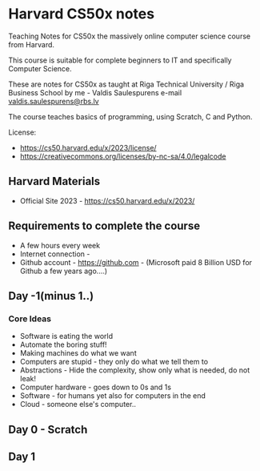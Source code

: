 # Harvard CS50x notes

Teaching Notes for CS50x the massively online computer science course from Harvard.

This course is suitable for complete beginners to IT and specifically Computer Science.

These are notes for CS50x as taught at Riga Technical University / Riga Business School by me - Valdis Saulespurens
e-mail valdis.saulespurens@rbs.lv

The course teaches basics of programming, using Scratch, C and Python.

License: 
* https://cs50.harvard.edu/x/2023/license/
* https://creativecommons.org/licenses/by-nc-sa/4.0/legalcode

## Harvard Materials

* Official Site 2023 - https://cs50.harvard.edu/x/2023/

## Requirements to complete the course

* A few hours every week
* Internet connection - 
* Github account - https://github.com - (Microsoft paid 8 Billion USD for Github a few years ago....)
  
## Day -1(minus 1..)

### Core Ideas 

* Software is eating the world
* Automate the boring stuff!
* Making machines do what we want
* Computers are stupid - they only do what we tell them to
* Abstractions - Hide the complexity, show only what is needed, do not leak!
* Computer hardware - goes down to 0s and 1s
* Software - for humans yet also for computers in the end
* Cloud - someone else's computer..

## Day 0 - Scratch



## Day 1
